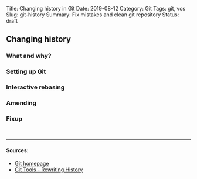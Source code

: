 Title: Changing history in Git
Date: 2019-08-12
Category: Git
Tags: git, vcs
Slug: git-history
Summary: Fix mistakes and clean git repository
Status: draft


## Changing history

### What and why?

### Setting up Git

### Interactive rebasing

### Amending

### Fixup


<br>

----------------
#### Sources:
* [Git homepage](https://git-scm.com/)
* [Git Tools - Rewriting History](https://git-scm.com/book/en/v2/Git-Tools-Rewriting-History)
